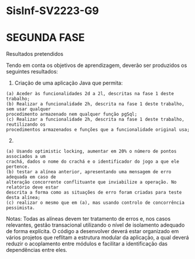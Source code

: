 # SisInf-SV2223-G9

# SEGUNDA FASE

Resultados pretendidos
    
Tendo em conta os objetivos de aprendizagem, deverão ser produzidos os seguintes resultados:
  
  1. Criação de uma aplicação Java que permita:
    
    (a) Aceder às funcionalidades 2d a 2l, descritas na fase 1 deste trabalho;
    (b) Realizar a funcionalidade 2h, descrita na fase 1 deste trabalho, sem usar qualquer
    procedimento armazenado nem qualquer função pgSql;
    (c) Realizar a funcionalidade 2h, descrita na fase 1 deste trabalho, reutilizando os
    procedimentos armazenados e funções que a funcionalidade original usa;
  
  2.
    
    (a) Usando optimistic locking, aumentar em 20% o número de pontos associados a um
    crachá, dados o nome do crachá e o identificador do jogo a que ele pertence.
    (b) testar a alínea anterior, apresentando uma mensagem de erro adequada em caso de
    alteração concorrente conflituante que inviabilize a operação. No relatório deve estar
    descrita a forma como as situações de erro foram criadas para teste desta alínea;
    (c) realizar o mesmo que em (a), mas usando controlo de concorrência pessimista.
  
  Notas:
    Todas as alíneas devem ter tratamento de erros e, nos casos relevantes, gestão transacional
    utilizando o nível de isolamento adequado de forma explícita.
    O código a desenvolver deverá estar organizado em vários projetos que reflitam a estrutura
    modular da aplicação, a qual deverá reduzir o acoplamento entre módulos e facilitar a
    identificação das dependências entre eles.
